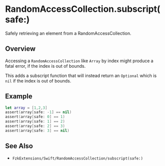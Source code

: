 # RandomAccessCollection.subscript(safe:)

Safely retrieving an element from a RandomAccessCollection.


## Overview

Accessing a `RandomAccessCollection` like `Array` by index might produce a fatal error, if the index is out of bounds.

This adds a subscript function that will instead return an `Optional` which is `nil` if the index is out of bounds.


## Example

```swift
let array = [1,2,3]
assert(array[safe: -1] == nil)
assert(array[safe: 0] == 1)
assert(array[safe: 1] == 2)
assert(array[safe: 2] == 3)
assert(array[safe: 3] == nil)
```

## See Also

- ``FzkExtensions/Swift/RandomAccessCollection/subscript(safe:)``
